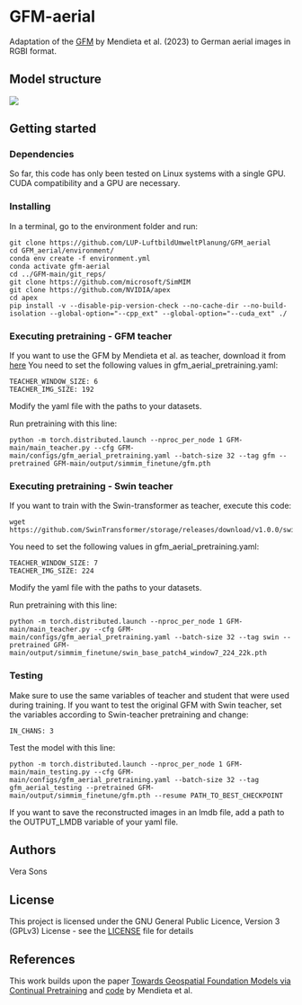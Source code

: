 # GFM-aerial

Adaptation of the [GFM](https://github.com/mmendiet/GFM) by Mendieta et al. (2023) to German aerial images in RGBI format. 

## Model structure
<img src="img/Model_structure.png"/>

## Getting started

### Dependencies
So far, this code has only been tested on Linux systems with a single GPU.
CUDA compatibility and a GPU are necessary.


### Installing
In a terminal, go to the environment folder and run:
```
git clone https://github.com/LUP-LuftbildUmweltPlanung/GFM_aerial
cd GFM_aerial/environment/
conda env create -f environment.yml 
conda activate gfm-aerial
cd ../GFM-main/git_reps/
git clone https://github.com/microsoft/SimMIM
git clone https://github.com/NVIDIA/apex
cd apex
pip install -v --disable-pip-version-check --no-cache-dir --no-build-isolation --global-option="--cpp_ext" --global-option="--cuda_ext" ./
```


### Executing pretraining - GFM teacher
If you want to use the GFM by Mendieta et al. as teacher, download it from [here](https://onedrive.live.com/?redeem=aHR0cHM6Ly8xZHJ2Lm1zL2YvcyFBa1RuNzZtOTA3T1RocFJKakg4ZWhmc2tiZ0NMWHc%5FZT1aSnJlRm8&id=93B3D3BDA9EFE744%21100937&cid=93B3D3BDA9EFE744)
You need to set the following values in gfm_aerial_pretraining.yaml:
```
TEACHER_WINDOW_SIZE: 6
TEACHER_IMG_SIZE: 192
```

Modify the yaml file with the paths to your datasets.

Run pretraining with this line:
```
python -m torch.distributed.launch --nproc_per_node 1 GFM-main/main_teacher.py --cfg GFM-main/configs/gfm_aerial_pretraining.yaml --batch-size 32 --tag gfm --pretrained GFM-main/output/simmim_finetune/gfm.pth
```

### Executing pretraining - Swin teacher
If you want to train with the Swin-transformer as teacher, execute this code:
```
wget https://github.com/SwinTransformer/storage/releases/download/v1.0.0/swin_base_patch4_window7_224_22k.pth
```
You need to set the following values in gfm_aerial_pretraining.yaml:
```
TEACHER_WINDOW_SIZE: 7
TEACHER_IMG_SIZE: 224
```

Modify the yaml file with the paths to your datasets.

Run pretraining with this line:
```
python -m torch.distributed.launch --nproc_per_node 1 GFM-main/main_teacher.py --cfg GFM-main/configs/gfm_aerial_pretraining.yaml --batch-size 32 --tag swin --pretrained GFM-main/output/simmim_finetune/swin_base_patch4_window7_224_22k.pth
```

### Testing
Make sure to use the same variables of teacher and student that were used during training.
If you want to test the original GFM with Swin teacher, set the variables according to Swin-teacher pretraining and change:
```
IN_CHANS: 3
```

Test the model with this line:
```
python -m torch.distributed.launch --nproc_per_node 1 GFM-main/main_testing.py --cfg GFM-main/configs/gfm_aerial_pretraining.yaml --batch-size 32 --tag gfm_aerial_testing --pretrained GFM-main/output/simmim_finetune/gfm.pth --resume PATH_TO_BEST_CHECKPOINT 
```
If you want to save the reconstructed images in an lmdb file, add a path to the OUTPUT_LMDB variable of your yaml file.

## Authors

Vera Sons

## License

This project is licensed under the GNU General Public Licence, Version 3 (GPLv3) License - see the [LICENSE](LICENSE) file for details

## References

This work builds upon the paper [Towards Geospatial Foundation Models via Continual Pretraining](https://arxiv.org/abs/2302.04476)
and [code](https://github.com/mmendiet/GFM) by Mendieta et al.
